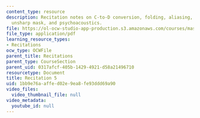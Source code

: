 ```yaml
---
content_type: resource
description: Recitation notes on C-to-D conversion, folding, aliasing, resampling,
  unsharp mask, and psychoacoustics.
file: https://ol-ocw-studio-app-production.s3.amazonaws.com/courses/mas-160-signals-systems-and-information-for-media-technology-fall-2007/1bb9e76aaffed02e9ea8fe93ddd69a90_rec5.pdf
file_type: application/pdf
learning_resource_types:
- Recitations
ocw_type: OCWFile
parent_title: Recitations
parent_type: CourseSection
parent_uid: 0317afcf-405b-1429-4921-d58a21496710
resourcetype: Document
title: Recitation 5
uid: 1bb9e76a-affe-d02e-9ea8-fe93ddd69a90
video_files:
  video_thumbnail_file: null
video_metadata:
  youtube_id: null
---
```

